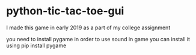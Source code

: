# python-tic-tac-toe-gui
I made this game in early 2019 as a part of my college assignment

you need to install pygame in order to use sound in game
you can install it using pip install pygame
